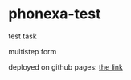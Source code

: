 # phonexa-test
test task

multistep form

deployed on github pages: [the link](https://nadktk.github.io/phonexa-test/)
